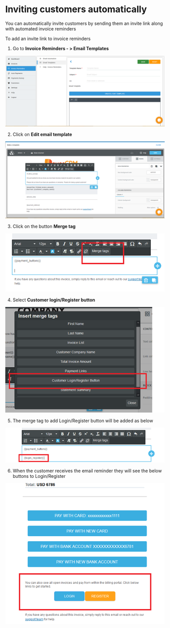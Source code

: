 # Inviting customers automatically

You can automatically invite customers by sending them an invite link along with automated invoice reminders

To add an invite link to invoice reminders 

1. Go to **Invoice Reminders - &gt; Email Templates**

![](../.gitbook/assets/image%20%2827%29.png)



2. Click on **Edit email template**

![](../.gitbook/assets/image%20%2825%29.png)

3. Click on the button **Merge tag** 

![](../.gitbook/assets/merge-tags-email-reminder.png)

4. Select **Customer login/Register button**

![](../.gitbook/assets/login-register-merge-tag.png)

5. The merge tag to add Login/Register button will be added as below

![](../.gitbook/assets/login-register-tag.png)

6. When the customer receives the email reminder they will see the below buttons to Login/Register

![](../.gitbook/assets/sample-email-with-login-register-buttons.png)

